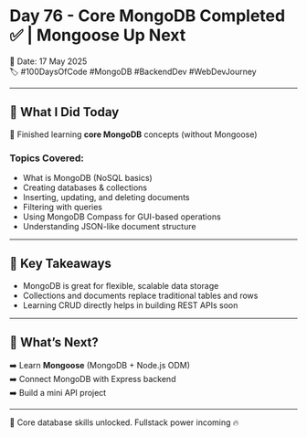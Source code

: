 # Day 76 - Core MongoDB Completed ✅ | Mongoose Up Next

📅 Date: 17 May 2025  
🏷️ #100DaysOfCode #MongoDB #BackendDev #WebDevJourney

---

## 📘 What I Did Today

🎉 Finished learning **core MongoDB** concepts (without Mongoose)

### Topics Covered:
- What is MongoDB (NoSQL basics)
- Creating databases & collections
- Inserting, updating, and deleting documents
- Filtering with queries
- Using MongoDB Compass for GUI-based operations
- Understanding JSON-like document structure

---

## 🧠 Key Takeaways

- MongoDB is great for flexible, scalable data storage  
- Collections and documents replace traditional tables and rows  
- Learning CRUD directly helps in building REST APIs soon

---

## 🔁 What’s Next?

➡️ Learn **Mongoose** (MongoDB + Node.js ODM)  
➡️ Connect MongoDB with Express backend  
➡️ Build a mini API project

---

📌 Core database skills unlocked. Fullstack power incoming 🔥
